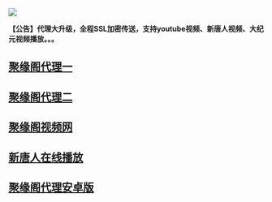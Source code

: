 ![](https://raw.githubusercontent.com/hao369/a/master/j.jpg)

**【公告】代理大升级，全程SSL加密传送，支持youtube视频、新唐人视频、大纪元视频播放。。。**


##  [聚缘阁代理一]( https://ju99.github.io/jyg/)

##  [聚缘阁代理二]( https://hao369.github.io/jyg/)

##  [聚缘阁视频网](https://juyuange9.github.io/tvttr/)

##  [新唐人在线播放](https://juyuange9.github.io/tvttr/xtr.html)

##  [聚缘阁代理安卓版](https://github.com/hao369/a/raw/master/j8.apk)

